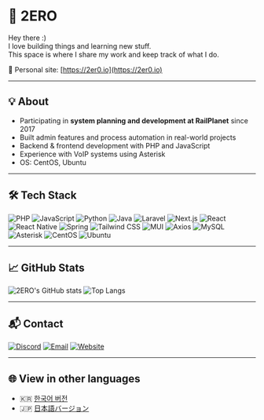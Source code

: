 # 👋 2ERO

Hey there :)  
I love building things and learning new stuff.  
This space is where I share my work and keep track of what I do.

🔗 Personal site: [https://2er0.io](https://2er0.io)

---

## 💡 About

- Participating in **system planning and development at RailPlanet** since 2017  
- Built admin features and process automation in real-world projects  
- Backend & frontend development with PHP and JavaScript  
- Experience with VoIP systems using Asterisk  
- OS: CentOS, Ubuntu

---

## 🛠️ Tech Stack

![PHP](https://img.shields.io/badge/PHP-777BB4?style=flat&logo=php&logoColor=white)
![JavaScript](https://img.shields.io/badge/JavaScript-F7DF1E?style=flat&logo=javascript&logoColor=black)
![Python](https://img.shields.io/badge/Python-3776AB?style=flat&logo=python)
![Java](https://img.shields.io/badge/Java-ED8B00?style=flat&logo=java)
![Laravel](https://img.shields.io/badge/Laravel-FF2D20?style=flat&logo=laravel)
![Next.js](https://img.shields.io/badge/Next.js-000000?style=flat&logo=next.js)
![React](https://img.shields.io/badge/React-61DAFB?style=flat&logo=react)
![React Native](https://img.shields.io/badge/React_Native-61DAFB?style=flat&logo=react)
![Spring](https://img.shields.io/badge/Spring-6DB33F?style=flat&logo=spring)
![Tailwind CSS](https://img.shields.io/badge/Tailwind_CSS-06B6D4?style=flat&logo=tailwind-css)
![MUI](https://img.shields.io/badge/MUI-007FFF?style=flat&logo=mui)
![Axios](https://img.shields.io/badge/Axios-5A29E4?style=flat)
![MySQL](https://img.shields.io/badge/MySQL-4479A1?style=flat&logo=mysql)
![Asterisk](https://img.shields.io/badge/Asterisk-FF6600?style=flat&logo=asterisk)
![CentOS](https://img.shields.io/badge/CentOS-262577?style=flat&logo=centos)
![Ubuntu](https://img.shields.io/badge/Ubuntu-E95420?style=flat&logo=ubuntu)

---

## 📈 GitHub Stats

![2ERO's GitHub stats](https://github-readme-stats.vercel.app/api?username=umma-h&show_icons=true&theme=default)
![Top Langs](https://github-readme-stats.vercel.app/api/top-langs/?username=umma-h&layout=compact)

---

## 📬 Contact

[![Discord](https://img.shields.io/badge/Discord-umma__h-5865F2?style=flat&logo=discord&logoColor=white)](https://discord.com)
[![Email](https://img.shields.io/badge/Email-hello@2er0.io-EA4335?style=flat&logo=gmail&logoColor=white)](mailto:hello@2er0.io)
[![Website](https://img.shields.io/badge/Website-2er0.io-000000?style=flat&logo=google-chrome&logoColor=white)](https://2er0.io)

---

## 🌐 View in other languages

- 🇰🇷 [한국어 버전](./README.md)
- 🇯🇵 [日本語バージョン](./README.ja.md)

